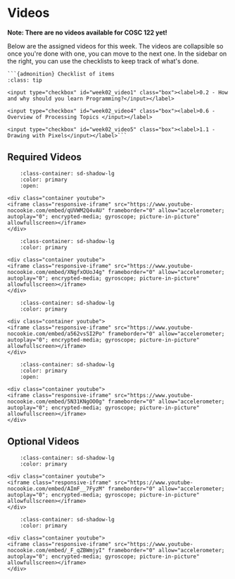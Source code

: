 # Videos

**Note: There are no videos available for COSC 122 yet!**

Below are the assigned videos for this week. 
The videos are collapsible so once you're done with one, you can move to the next one.
In the sidebar on the right, you can use the checklists to keep track of what's done.

````{margin}
```{admonition} Checklist of items
:class: tip

<input type="checkbox" id="week02_video1" class="box"><label>0.2 - How and why should you learn Programming?</input></label>

<input type="checkbox" id="week02_video4" class="box"><label>0.6 - Overview of Processing Topics </input></label>

<input type="checkbox" id="week02_video5" class="box"><label>1.1 - Drawing with Pixels</input></label>```
````

## Required Videos

```{dropdown} 0.2 - How and why should you learn Programming? 
    :class-container: sd-shadow-lg
    :color: primary
    :open:

<div class="container youtube">
<iframe class="responsive-iframe" src="https://www.youtube-nocookie.com/embed/qUVWM2Q4vAU" frameborder="0" allow="accelerometer; autoplay="0"; encrypted-media; gyroscope; picture-in-picture" allowfullscreen></iframe>
</div>
```

```{dropdown} 0.6 - Overview of Processing Topics 
    :class-container: sd-shadow-lg
    :color: primary

<div class="container youtube">
<iframe class="responsive-iframe" src="https://www.youtube-nocookie.com/embed/XNgfxOUoJ4g" frameborder="0" allow="accelerometer; autoplay="0"; encrypted-media; gyroscope; picture-in-picture" allowfullscreen></iframe>
</div>
```

```{dropdown} 1.1 - Drawing with Pixels
    :class-container: sd-shadow-lg
    :color: primary

<div class="container youtube">
<iframe class="responsive-iframe" src="https://www.youtube-nocookie.com/embed/a562vsSI2Po" frameborder="0" allow="accelerometer; autoplay="0"; encrypted-media; gyroscope; picture-in-picture" allowfullscreen></iframe>
</div>
```

```{dropdown} 2.1 - How to use Processing
    :class-container: sd-shadow-lg
    :color: primary
    :open:

<div class="container youtube">
<iframe class="responsive-iframe" src="https://www.youtube-nocookie.com/embed/5N31KNgOO0g" frameborder="0" allow="accelerometer; autoplay="0"; encrypted-media; gyroscope; picture-in-picture" allowfullscreen></iframe>
</div>
```

## Optional Videos

```{dropdown} 0.3 - What is programming?
    :class-container: sd-shadow-lg
    :color: primary

<div class="container youtube">
<iframe class="responsive-iframe" src="https://www.youtube-nocookie.com/embed/AImF__7FyzM" frameborder="0" allow="accelerometer; autoplay="0"; encrypted-media; gyroscope; picture-in-picture" allowfullscreen></iframe>
</div>
```

```{dropdown} 0.5 - Processing Examples
    :class-container: sd-shadow-lg
    :color: primary

<div class="container youtube">
<iframe class="responsive-iframe" src="https://www.youtube-nocookie.com/embed/_F_qZBWmjyI" frameborder="0" allow="accelerometer; autoplay="0"; encrypted-media; gyroscope; picture-in-picture" allowfullscreen></iframe>
</div>
```